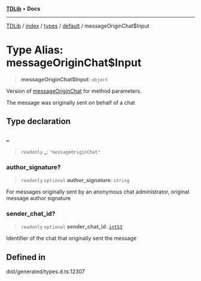 [**TDLib**](../../../../../../README.md) • **Docs**

***

[TDLib](../../../../../../modules.md) / [index](../../../../../README.md) / [types](../../../README.md) / [default](../README.md) / messageOriginChat$Input

# Type Alias: messageOriginChat$Input

> **messageOriginChat$Input**: `object`

Version of [messageOriginChat](messageOriginChat.md) for method parameters.

The message was originally sent on behalf of a chat

## Type declaration

### \_

> `readonly` **\_**: `"messageOriginChat"`

### author\_signature?

> `readonly` `optional` **author\_signature**: `string`

For messages originally sent by an anonymous chat administrator, original message author signature

### sender\_chat\_id?

> `readonly` `optional` **sender\_chat\_id**: [`int53`](int53-1.md)

Identifier of the chat that originally sent the message

## Defined in

dist/generated/types.d.ts:12307
